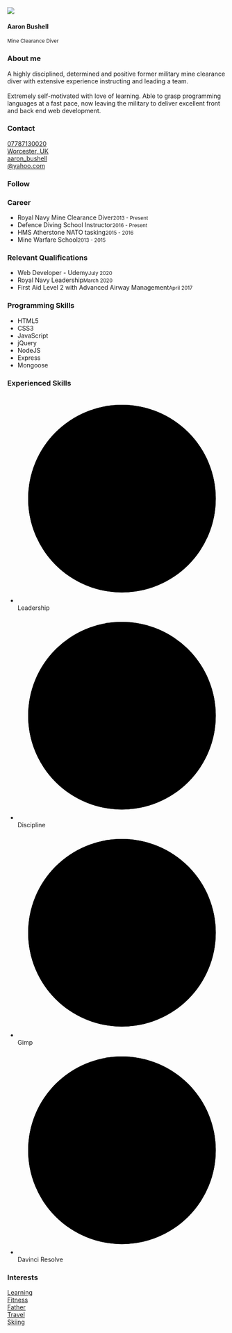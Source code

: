 <!DOCTYPE html>
<html lang="en">
<head>
    <meta charset="UTF-8">
    <meta name="viewport" content="width=device-width, initial-scale=1.0">
    <title>Aaron Bushell</title>
    <!-- FONT AWESOME -->
    <script src="https://kit.fontawesome.com/edb2e7e53b.js" crossorigin="anonymous"></script>
    <!-- STYLES -->
    <link rel="stylesheet" href="style.css">
    <!-- JQUERY -->
    <script src="https://cdnjs.cloudflare.com/ajax/libs/jquery/2.2.4/jquery.min.js"></script>
</head>
<body>
    <div class="resume">
        <div class="base">
            <div class="profile">
                <div class="photo"><img src="https://i.postimg.cc/MpgzDZC6/Aaron-Bushell.jpg" /></div>
                <div class="info">
                    <h4 class="name">Aaron Bushell</h4><small class="job">Mine Clearance Diver</small></div>
            </div>
            <div class="about">
                <h3>About me</h3>A highly disciplined, determined and positive former military mine clearance diver with extensive experience instructing and leading a team.<br><br>Extremely self-motivated with love of learning. Able to grasp programming languages at a fast pace, now leaving the military to deliver excellent front and back end web development.</div>
            <div class="contact">
                <h3>Contact</h3>
                <div class="call">
                    <a href="tel:+447787130020">
                        <i class="fa fa-phone"></i><span>07787130020</span>
                    </a>
                </div>
                <div class="address"><a href="https://www.google.com/maps/place/Worcester/@52.1964933,-2.2802929,12z/data=!3m1!4b1!4m5!3m4!1s0x4870505800bbccd5:0xab9aa4f4d0da911c!8m2!3d52.193636!4d-2.221575" target="_blank">
                    <i class="fa fa-map-marker"></i><span>Worcester, UK</span>
                </a>
                </div>
                <div class="email"><a href="mailto:aaron_bushell@yahoo.com" target="_blank"><i class="fa fa-envelope"></i><span>aaron_bushell</span></div>
                <div class="email"><a href="mailto:aaron_bushell@yahoo.com" target="_blank"> <i class="fa fa-home" style="visibility: hidden"></i><span>@yahoo.com</span></a></div>
            </div>
            <div class="follow">
                <h3>Follow</h3>
                <div class="box">
                    <a href="https://www.facebook.com/aaron.bushell.7" target="_blank">
                        <i class="fa fa-facebook"></i>
                    </a>
                    <a href="https://www.linkedin.com/in/aaron-bushell" target="_blank">
                        <i class="fab fa-linkedin"></i>
                    </a>
                    <a href=""><i class="fa fa-twitter" style="visibility: hidden;"></i></a>
                    <a href=""><i class="fab fa-github" style="visibility: hidden;"></i></i></a>
                    <a href=""><i class="fab fa-stack-overflow" style="visibility: hidden;"></i></a>
                    <a href="" target="_blank"><i class="fa fa-codepen" style="visibility: hidden;"></i></a></div>
            </div>
        </div>
        <div class="func">
            <div class="work">
                <h3><i class="fa fa-briefcase"></i>Career</h3>
                <ul>
                    <li><span>Royal Navy Mine Clearance Diver</span><small>2013 - Present</small></li>
                    <li><span>Defence Diving School Instructor</span><small>2016 - Present</small></li>
                    <li><span>HMS Atherstone NATO tasking</span><small>2015 - 2016</small></li>
                    <li><span>Mine Warfare School</span><small>2013 - 2015</small></li>
                </ul>
            </div>
            <div class="exp">
                <h3><i class="fas fa-scroll"></i>Relevant Qualifications</h3>
                <ul>
                    <li><span>Web Developer - Udemy</span><small>July 2020</small></li>
                    <li><span>Royal Navy Leadership</span><small>March 2020</small></li>
                    <li><span>First Aid Level 2 with Advanced Airway Management</span><small>April 2017</small></li>
                </ul>
            </div>
            <div class="skills-prog">
                <h3><i class="fa fa-code"></i>Programming Skills</h3>
                <ul>
                    <li data-percent="96"><span>HTML5</span>
                        <div class="skills-bar">
                            <div class="bar"></div>
                        </div>
                    </li>
                    <li data-percent="92"><span>CSS3</span>
                        <div class="skills-bar">
                            <div class="bar"></div>
                        </div>
                    </li>
                    <li data-percent="60"><span>JavaScript</span>
                        <div class="skills-bar">
                            <div class="bar"></div>
                        </div>
                    </li>
                    <li data-percent="70"><span>jQuery</span>
                        <div class="skills-bar">
                            <div class="bar"></div>
                        </div>
                    </li>
                    <li data-percent="33"><span>NodeJS</span>
                        <div class="skills-bar">
                            <div class="bar"></div>
                        </div>
                    </li>
                    <li data-percent="40"><span>Express</span>
                        <div class="skills-bar">
                            <div class="bar"></div>
                        </div>
                    </li>
                    <li data-percent="33"><span>Mongoose</span>
                        <div class="skills-bar">
                            <div class="bar"></div>
                        </div>
                    </li>
                </ul>
            </div>
            <div class="skills-general">
                <h3><i class="fa fa-th-list"></i>Experienced Skills</h3>
                <ul>
                    <li data-percent="94">
                        <svg viewbox="0 0 100 100">
                            <circle cx="50" cy="50" r="45">
                            </circle>
                            <circle class="cbar" cx="50" cy="50" r="45">
                            </circle>
                        </svg>
                        <span>Leadership</span><small></small>
                    </li>
                    <li data-percent="95">
                        <svg viewbox="0 0 100 100">
                            <circle cx="50" cy="50" r="45">
                            </circle>
                            <circle class="cbar" cx="50" cy="50" r="45">
                            </circle>
                        </svg>
                        <span>Discipline</span><small></small>
                    </li>
                    <li data-percent="55">
                        <svg viewbox="0 0 100 100">
                            <circle cx="50" cy="50" r="45">
                            </circle>
                            <circle class="cbar" cx="50" cy="50" r="45">
                            </circle>
                        </svg>
                        <span>Gimp</span><small></small>
                    </li>
                    <li data-percent="45">
                        <svg viewbox="0 0 100 100">
                            <circle cx="50" cy="50" r="45">
                            </circle>
                            <circle class="cbar" cx="50" cy="50" r="45">
                            </circle>
                        </svg>
                        <span>Davinci Resolve</span><small></small>
                    </li>
                </ul>
            </div>
            <div class="interests">
                <h3><i class="fa fa-star"></i>Interests</h3>
                <div class="interests-items">
                    <div class="draw">
                        <a href="https://www.udemy.com/course/the-web-developer-bootcamp/" target="_blank">
                            <i class="fas fa-book"></i><span>Learning</span>
                        </a>
                    </div>
                    <div class="movie">
                        <a href="https://www.royalnavy.mod.uk/careers/joining/get-fit-to-join/stages-and-standards/royal-navy-diver/pda" target="_blank"><i class="fas fa-running">
                            </i><span>Fitness</span>
                        </a>
                    </div>
                    <div class="music">
                        <a href="https://postimg.cc/ZBpYSrh8" target="_blank">
                            <i class="fas fa-child"></i><span>Father</span>
                        </a>
                    </div>
                    <div class="game">
                        <a href="https://www.facebook.com/photo.php?fbid=10215904494462884&set=t.100001245208768&type=3" target="_blank">
                            <i class="fas fa-globe-europe"></i><span>Travel</span>
                        </a>
                    </div>
                    <div class="guitar">
                        <a href="https://postimg.cc/jnhsWt2C" target="_blank">
                            <i class="fas fa-skiing"></i><span>Skiing</span>
                        </a>
                    </div>
            </div>
        </div>
    </div>
<script src="script.js"></script>
</body>
</html>

      
